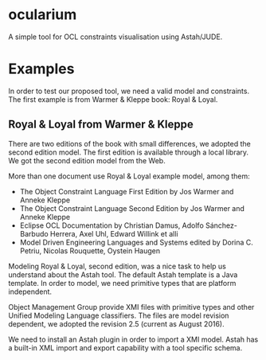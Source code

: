 # ocularium
A simple tool for OCL constraints visualisation using Astah/JUDE.

# Examples

In order to test our proposed tool, we need a valid model and constraints. 
The first example is from Warmer & Kleppe book: Royal & Loyal.

## Royal & Loyal from Warmer & Kleppe

There are two editions of the book with small differences, we adopted the second edition model.
The first edition is available through a local library. We got the second edition model from the Web.

More than one document use Royal & Loyal example model, among them:
- The Object Constraint Language First Edition by Jos Warmer and Anneke Kleppe
- The Object Constraint Language Second Edition by Jos Warmer and Anneke Kleppe
- Eclipse OCL Documentation by Christian Damus, Adolfo Sánchez-Barbudo Herrera, Axel Uhl, Edward Willink et alli
- Model Driven Engineering Languages and Systems edited by Dorina C. Petriu, Nicolas Rouquette, Oystein Haugen

Modeling Royal & Loyal, second edition, was a nice task to help us understand about the Astah tool.
The default Astah template is a Java template. In order to model, we need primitive types that are platform independent.

Object Management Group provide XMI files with primitive types and other Unified Modeling Language classifiers.
The files are model revision dependent, we adopted the revision 2.5 (current as August 2016).

We need to install an Astah plugin in order to import a XMI model. Astah has a built-in XML import and export capability with a tool specific schema.

